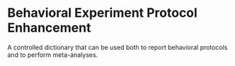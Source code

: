 # Behavioral Experiment Protocol Enhancement

A controlled dictionary that can be used both to report behavioral protocols and to perform meta-analyses.




